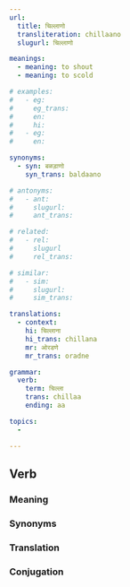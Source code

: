 ```yaml
---
url:
  title: चिल्लाणो
  transliteration: chillaano
  slugurl: चिल्लाणो

meanings:
  - meaning: to shout
  - meaning: to scold

# examples:
#   - eg:
#     eg_trans: 
#     en:
#     hi:
#   - eg:
#     en:

synonyms:
  - syn: बळड़ाणो
    syn_trans: baldaano

# antonyms:
#   - ant:
#     slugurl:
#     ant_trans: 

# related:
#   - rel:
#     slugurl
#     rel_trans: 

# similar:
#   - sim: 
#     slugurl:
#     sim_trans:

translations:
  - context:
    hi: चिल्लाना
    hi_trans: chillana
    mr: ओरडणे
    mr_trans: oradne

grammar: 
  verb:
    term: चिल्ला
    trans: chillaa
    ending: aa

topics:
  - 

---
```

## Verb
<!-- <fos :grammar="grammar" :url="url"></fos> -->

### Meaning
<meaning :meanings="meanings" :url="url"></meaning>

<!-- ### Examples
<eg :eg="examples" :url="url"></eg> -->

### Synonyms
<syn :syn="synonyms" :url="url"></syn>

<!-- ### Antonyms
<ant :ant="antonyms" :url="url"></ant> -->

### Translation
<translation :translation="translations" :url="url"></translation>

### Conjugation
<verb-conj :grammar="grammar" :url="url"></verb-conj>

<!-- ### Related
<related :related="related" :url="url"></related> -->

<!-- ### Similar
<similar :similar="similar" :url="url"></similar> -->
